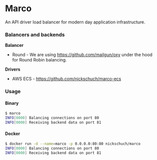 Marco
=====

An API driver load balancer for modern day application infrastructure.

### Balancers and backends

**Balancer**

* Round - We are using https://github.com/mailgun/oxy under the hood for Round Robin balancing.

**Drivers**

* AWS ECS - https://github.com/nickschuch/marco-ecs

### Usage

#### Binary

```bash
$ marco
INFO[0000] Balancing connections on port 80             
INFO[0000] Receiving backend data on port 81 
```

#### Docker

```bash
$ docker run -d --name=marco -p 0.0.0.0:80:80 nickschuch/marco
INFO[0000] Balancing connections on port 80             
INFO[0000] Receiving backend data on port 81 
```

